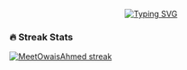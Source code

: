 <p align="center">
  <!-- Typing SVG by DenverCoder1 - https://github.com/MeetOwaisAhmed -->
  <a href="https://github.com/MeetOwaisAhmed">
    <img src="https://readme-typing-svg.demolab.com?font=Fira+Code&size=22&pause=1000&color=F75C7E&center=true&vCenter=true&width=435&lines=Full-stack+web+and+app+developer+;Experienced+UI%2FUX+Designer;5%2B+years+of+coding+experience+;Always+learning+new+things+" alt="Typing SVG" />
  </a>
</p>

<h3>🔥 Streak Stats</h3>
<!-- GitHub Readme Streak Stats - https://github.com/MeetOwaisAhmed--->
<p>
  <a href="https://github.com/MeetOwaisAhmed">
    <img src="https://github-readme-streak-stats-pi-blush.vercel.app?user=MeetOwaisAhmed&theme=monokai-metallian&hide_border=true&short_numbers=true" alt="MeetOwaisAhmed streak" />
  </a>
</p>
